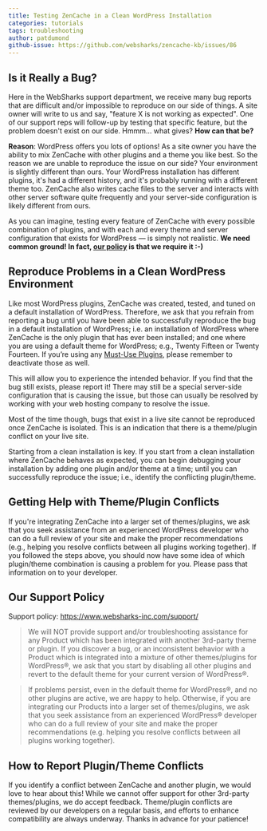 ```yaml
---
title: Testing ZenCache in a Clean WordPress Installation
categories: tutorials
tags: troubleshooting
author: patdumond
github-issue: https://github.com/websharks/zencache-kb/issues/86
---
```


## Is it Really a Bug?

Here in the WebSharks support department, we receive many bug reports that are difficult and/or impossible to reproduce on our side of things. A site owner will write to us and say, "feature X is not working as expected". One of our support reps will follow-up by testing that specific feature, but the problem doesn't exist on our side. Hmmm... what gives? **How can that be?**

**Reason**: WordPress offers you lots of options! As a site owner you have the ability to mix ZenCache with other plugins and a theme you like best. So the reason we are unable to reproduce the issue on our side? Your environment is slightly different than ours. Your WordPress installation has different plugins, it's had a different history, and it's probably running with a different theme too. ZenCache also writes cache files to the server and interacts with other server software quite frequently and your server-side configuration is likely different from ours.

As you can imagine, testing every feature of ZenCache with every possible combination of plugins, and with each and every theme and server configuration that exists for WordPress — is simply not realistic. **We need common ground! In fact, [our policy](https://www.websharks-inc.com/support/) is that we require it :-)**

## Reproduce Problems in a Clean WordPress Environment

Like most WordPress plugins, ZenCache was created, tested, and tuned on a default installation of WordPress. Therefore, we ask that you refrain from reporting a bug until you have been able to successfully reproduce the bug in a default installation of WordPress; i.e. an installation of WordPress where ZenCache is the only plugin that has ever been installed; and one where you are using a default theme for WordPress; e.g., Twenty Fifteen or Twenty Fourteen. If you’re using any [Must-Use Plugins](http://codex.wordpress.org/Must_Use_Plugins), please remember to deactivate those as well.

This will allow you to experience the intended behavior. If you find that the bug still exists, please report it! There may still be a special server-side configuration that is causing the issue, but those can usually be resolved by working with your web hosting company to resolve the issue.

Most of the time though, bugs that exist in a live site cannot be reproduced once ZenCache is isolated. This is an indication that there is a theme/plugin conflict on your live site.

Starting from a clean installation is key. If you start from a clean installation where ZenCache behaves as expected, you can begin debugging your installation by adding one plugin and/or theme at a time; until you can successfully reproduce the issue; i.e., identify the conflicting plugin/theme.

## Getting Help with Theme/Plugin Conflicts

If you're integrating ZenCache into a larger set of themes/plugins, we ask that you seek assistance from an experienced WordPress developer who can do a full review of your site and make the proper recommendations (e.g., helping you resolve conflicts between all plugins working together). If you followed the steps above, you should now have some idea of which plugin/theme combination is causing a problem for you. Please pass that information on to your developer.

## Our Support Policy

Support policy: <https://www.websharks-inc.com/support/>

>We will NOT provide support and/or troubleshooting assistance for any Product which has been integrated with another 3rd-party theme or plugin. If you discover a bug, or an inconsistent behavior with a Product which is integrated into a mixture of other themes/plugins for WordPress®, we ask that you start by disabling all other plugins and revert to the default theme for your current version of WordPress®.

>If problems persist, even in the default theme for WordPress®, and no other plugins are active, we are happy to help. Otherwise, if you are integrating our Products into a larger set of themes/plugins, we ask that you seek assistance from an experienced WordPress® developer who can do a full review of your site and make the proper recommendations (e.g. helping you resolve conflicts between all plugins working together).

## How to Report Plugin/Theme Conflicts

If you identify a conflict between ZenCache and another plugin, we would love to hear about this! While we cannot offer support for other 3rd-party themes/plugins, we do accept feedback. Theme/plugin conflicts are reviewed by our developers on a regular basis, and efforts to enhance compatibility are always underway. Thanks in advance for your patience!
